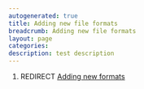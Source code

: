 ```yaml
---
autogenerated: true
title: Adding new file formats
breadcrumb: Adding new file formats
layout: page
categories: 
description: test description
---
```


1.  REDIRECT [Adding new formats](Adding_new_formats "wikilink")
